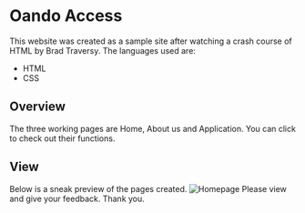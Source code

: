 # Oando Access
This website was created as a sample site after watching a crash course of HTML by Brad Traversy. The languages used are:
* HTML
* CSS
## Overview
The three working pages are Home, About us and Application. You can click to check out their functions.

## View
Below is a sneak preview of the pages created.
![Homepage](screenshot.png)
Please view and give your feedback. Thank you. 

